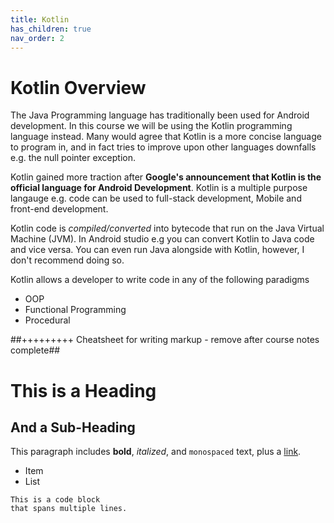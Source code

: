 ```yaml
---
title: Kotlin
has_children: true
nav_order: 2
---
```



# Kotlin Overview

The Java Programming language has traditionally been used for Android development. In this course we will be using the Kotlin programming language instead. Many would agree that Kotlin is a more concise language to program in, and in fact tries to improve upon other languages downfalls e.g. the null pointer exception.

Kotlin gained more traction after **Google's announcement that Kotlin is the official language for Android Development**. Kotlin
is a multiple purpose langauge e.g. code can be used to full-stack development, Mobile and front-end development.

Kotlin code is _compiled/converted_ into bytecode that run on the Java Virtual Machine (JVM). In Android studio e.g you can convert Kotlin to Java code and vice versa.  You can even run Java alongside with Kotlin, however, I don't recommend doing so.

Kotlin allows a developer to write code in any of the following paradigms
- OOP
- Functional Programming
- Procedural





##+++++++++ Cheatsheet for writing markup - remove after course notes complete##
# This is a Heading

## And a Sub-Heading

This paragraph includes **bold**, _italized_, and `monospaced` text, plus a [link](http://stungeye.com).

- Item
- List

```
This is a code block
that spans multiple lines.
```


